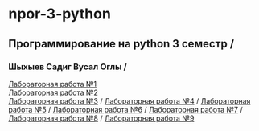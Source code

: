 # npor-3-python  
## Программирование на python 3 семестр /
### Шыхыев Садиг Вусал Оглы /
[Лабораторная работа №1]( ) \
[Лабораторная работа №2]( ) \
[Лабораторная работа №3]( ) / 
[Лабораторная работа №4]( ) /
[Лабораторная работа №5]( ) / 
[Лабораторная работа №6]( ) /
[Лабораторная работа №7]( ) /
[Лабораторная работа №8]( ) /
[Лабораторная работа №9]( ) 


